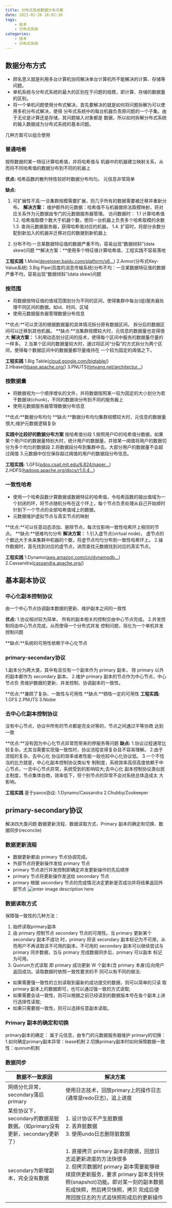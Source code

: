 ```yaml
---
title: 分布式系统数据分布方案
date: 2021-01-26 16:02:30
tags:
	- 技术
	- 分布式系统
categories:
	- 技术
	- 分布式系统
---
```


## 数据分布方式

- 顾名思义就是利用多台计算机协同解决单台计算机所不能解决的计算、存储等问题。
- 单机系统与分布式系统的最大的区别在于问题的规模，即计算、存储的数据量的区别。
- 将一个单机问题使用分布式解决，首先要解决的就是如何将问题拆解为可以使用多机分布式解决，使得 分布式系统中的每台机器负责原问题的一个子集。由于无论是计算还是存储，其问题输入对象都是 数据，所以如何拆解分布式系统的输入数据成为分布式系统的基本问题。

<!-- more -->

几种方案可以组合使用
### 普通哈希
按照数据的某一特征计算哈希值，并将哈希值与 机器中的机器建立映射关系，从而将不同哈希值的数据分布到不同的机器上

**优点:**
哈希函数的散列特性较好时数据分布均匀。
元信息非常简单

**缺点:**
1. 可扩展性不高:一旦集群规模需要扩展，则几乎所有的数据需要被迁移并重新分布。
**解决方案：**
维护额外的元数据：哈希值不与机器做除法取模映射，将对应关系作为元数据由专门的元数据服务器管理。
访问数据时：
1.1 计算哈希值
1.2. 哈希值取模个数大于机器个数，使同一台机器上负责多个哈希取模的余数
1.3. 查询元数据服务器，获得哈希值对应的机器。
1.4. 扩容时，将部分余数分配到新加入的机器并迁移对应的数据到新机器上

2. 分布不均:一旦某数据特征值的数据严重不均，容易出现“数据倾斜”(data skew)问题
**解决方案：**使用多个特征值计算哈希值，工程实践不容易落地


**工程实践**
1.Mola([developer.baidu.com/platform/s6…](https://developer.baidu.com/platform/s60))
2.Armor(分布式Key-Value系统)
3.Big Pipe(百度的消息传输系统)分布不均：一旦某数据特征值的数据严重不均，容易出现“数据倾斜”(data skew)问题


### 按范围
- 将数据按特征值的值域范围划分为不同的区间，使得集群中每台(组)服务器处理不同区间的数据。如id、时间、区域
- 使用元数据服务器管理数据分布信息

**优点:**可以灵活的根据数据量的具体情况拆分原有数据区间， 拆分后的数据区间可以迁移到其他机器。
**缺点:**当集群规模较大时，元信息的数据量也变得很大
**解决方案：**
1.利用动态划分区间的技术，使得每个区间中服务的数据量尽量的一样多。
2.当某个区间的数据量较大时，通过将区间“分裂”的方式拆分为两个区间，使得每个数据区间中的数据量都尽量维持在 一个较为固定的阈值之下。 

**工程实践**
1.Big Table([cloud.google.com/bigtable/](https://cloud.google.com/bigtable/))
2.Hbase([hbase.apache.org/](https://hbase.apache.org/))
3.PNUTS([timyang.net/architectur…](https://timyang.net/architecture/yahoo-pnuts/))

### 按数据量
- 将数据视为一个顺序增长的文件，并将数据按照某一较为固定的大小划分为若干数据块(chunk)，不同的数据块分布到不同的服务器上
- 使用元数据服务器管理数据分布信息

**优点:**数据分布均匀
**缺点:**数据分布均匀集群规模较大时，元信息的数据量很大;维护元数据逻辑复杂 

**实践中比较好的数据分布方案**
按哈希值分段
1.按照用户ID的哈希值分数据，如果某个用户ID的数据量特别大时，统计用户的数据量，并按某一阈值将用户的数据切分为多个均匀的数据段
2.将数据段分布到集群中去。大部分用户的数据量不会超过阈值
3.元数据中仅仅保存超过阈值的用户的数据段分布信息。

**工程实践:**
1.GFS([pdos.csail.mit.edu/6.824/paper…](https://pdos.csail.mit.edu/6.824/papers/gfs.pdf))
2.HDFS([hadoop.apache.org/docs/r1.0.4…](https://hadoop.apache.org/docs/r1.0.4/cn/hdfs_design.html))

### 一致性哈希
- 使用一个哈希函数计算数据或数据特征的哈希值，令哈希函数的输出值域为一个封闭的环，将节点随机分布在这个环上，每个节点负责处理从自己开始顺时针到下一个节点的全部哈希值域上的数据。
- 元数据维护虚拟节点与真实节点的映射

**优点:**可以任意动态添加、删除节点，每次仅影响一致性哈希环上相邻的节点。
**缺点:**很难均匀分布
**解决方案：**
1.引入虚节点(virtual node)， 虚节点的个数远大于未来集群中机器的个数，将虚节点均匀分布到一致性哈希环上。
2.操作数据时，首先找到对应的虚节点，进而查找元数据找到对应的真实节点。

**工程实践**
1.Dynamo([aws.amazon.com/cn/dynamodb…](https://aws.amazon.com/cn/dynamodb/))
2.Cassandra([cassandra.apache.org/](http://cassandra.apache.org/))

## 基本副本协议
### 中心化副本控制协议
由一个中心节点协调副本数据的更新、维护副本之间的一致性

**优点:**
1.协议相对较为简单， 所有的副本相关的控制交由中心节点完成。
2.并发控制将由中心节点完成，从而使得一个分布式并发 控制问题，简化为一个单机并发控制问题

**缺点:**系统的可用性依赖于中心化节点

### primary-secondary协议
1.副本分为两大类，其中有且仅有一个副本作为 primary 副本， 除 primary 以外的副本都作为 secondary 副本。
2.维护 primary 副本的节点作为中心节点，中心节点负 责维护数据的更新、并发控制、协调副本的一致性。 

**优点:**兼顾了复杂、一致性与可用性 
**缺点:**牺牲一定的可用性 
**工程实践:**
1.GFS
2.PNUTS
3.Niobe

### 去中心化副本控制协议
没有中心节点，协议中所有的节点都是完全对等的，节点之间通过平等协商 达到一致 

**优点:**没有因为中心化节点异常而带来的停服务等问题 
**缺点:**
1.协议过程通常比较复杂。尤其当需要实现强一致性时，协议流程变得复杂且不容易理解。
2.由于流程的复杂，去中心化 协议的效率或者性能一般也较中心化协议低。
3.一个不恰当的比方就是，中心化副本控制协议类似专 制制度，系统效率高但高度依赖于中心节点，一旦中心节点异常，系统受到的影响较大;去中心化 副本控制协议类似民主制度，节点集体协商，效率低下，但个别节点的异常不会对系统总体造成太 大影响。

**工程实践**
基于paxos协议:
1.Dynamo/Cassandra
2.Chubby/Zookeeper

## primary-secondary协议

解决四大类问题:数据更新流程、数据读取方式、Primary 副本的确定和切换、数据同步(reconcile)

### 数据更新流程
- 数据更新都由 primary 节点协调完成。
- 外部节点将更新操作发给 primary 节点
- primary 节点进行并发控制即确定并发更新操作的先后顺序
- primary 节点将更新操作发送给 secondary 节点
- primary 根据 secondary 节点的完成情况决定更新是否成功并将结果返回外部节点
![enter image description here](https://km.woa.com/files/photos/pictures/202105/1621151834_80_w609_h195.png)

### 数据读取方式

保障强一致性的几种方法：
1. 始终读取primary副本
2. 由 primary 控制节点 secondary 节点的可用性。当 primary 更新某个 secondary 副本不成功 时，primary 将该 secondary 副本标记为不可用，从而用户不再读取该不可用的副本。不可用的 secondary 副本可以继续尝试与 primary 同步数据，当与 primary 完成数据同步后，primary 可以副本 标记为可用。
3. Quorum方式读取
即 primary 成功更新 W 个副本(含 primary 本身)后向用户返回成功。读取数据时依照一致性要求的不 同可以有不同的做法:

- 如果需要强一致性的立刻读取到最新的成功提交的数据，则可以简单的只读 取 primary 副本上的数据即可，也可以通过强一致的方式读取;
- 如果需要会话一致性，则可以根据之前已经读到的数据版本号在各个副本上进行选择性读取;
- 如果只需要弱一致性，则可以选择任意副本读取。


### Primary 副本的确定和切换

primary副本的确定： 属于元信息，由专门的元数据服务器维护
primary的切换：
1.如何确定primary副本异常：lease机制
2.切换primary副本时如何保障数据一致性：quorum机制

### 数据同步

|数据不一致原因 |解决方案 |
|----|----|
|网络分化异常，secondary落后primary |使用日志技术，回放primary上的操作日志(通常是redo日志)，追上进度 |
|某些协议下，secondary的数据是脏数据。（如primary没有更新，secondary更新了） |1. 设计协议不产生脏数据<br>2. 丢弃脏数据<br>3. 使用undo日志删除脏数据 |
|secondary为新增副本，完全没有数据 |1. 直接拷贝 primary 副本的数据，回放日志追更新进度的方法快很多<br>2. 但拷贝数据时 primary 副本需要能够继续提供更新服务，要求 primary 副本支持快照(snapshot)功能。即对某一刻的副本数据形成快照，然后拷贝快照，拷贝 完成后使用回放日志的方式追快照形成后的更新操作 |

